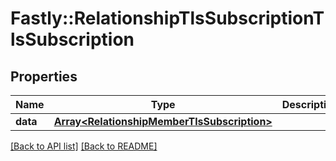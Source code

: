# Fastly::RelationshipTlsSubscriptionTlsSubscription

## Properties

| Name | Type | Description | Notes |
| ---- | ---- | ----------- | ----- |
| **data** | [**Array&lt;RelationshipMemberTlsSubscription&gt;**](RelationshipMemberTlsSubscription.md) |  | [optional] |

[[Back to API list]](../../README.md#endpoints) [[Back to README]](../../README.md)

